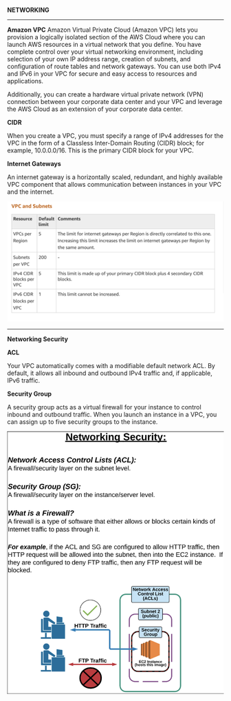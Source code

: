 **NETWORKING**

***

**Amazon VPC**
Amazon Virtual Private Cloud (Amazon VPC) lets you provision a logically isolated section of the AWS Cloud where you can launch AWS resources in a virtual network that you define. You have complete control over your virtual networking environment, including selection of your own IP address range, creation of subnets, and configuration of route tables and network gateways. You can use both IPv4 and IPv6 in your VPC for secure and easy access to resources and applications.



Additionally, you can create a hardware virtual private network (VPN) connection between your corporate data center and your VPC and leverage the AWS Cloud as an extension of your corporate data center.

**CIDR** 

When you create a VPC, you must specify a range of IPv4 addresses for the VPC in the form of a Classless Inter-Domain Routing (CIDR) block; for example, 10.0.0.0/16. This is the primary CIDR block for your VPC. 

**Internet Gateways**

An internet gateway is a horizontally scaled, redundant, and highly available VPC component that allows communication between instances in your VPC and the internet.

![alt text](images/vpc.png)

***
**Networking Security**

**ACL**

Your VPC automatically comes with a modifiable default network ACL. By default, it allows all inbound and outbound IPv4 traffic and, if applicable, IPv6 traffic.



**Security Group**

A security group acts as a virtual firewall for your instance to control inbound and outbound traffic. When you launch an instance in a VPC, you can assign up to five security groups to the instance. 

![alt text](images/netacl.png)

